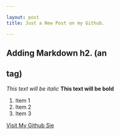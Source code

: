 ```yaml
---

layout: post
title: Just a New Post on my Github.

---
```

## Adding Markdown h2. (an <h2> tag)


*This text will be italic*
**This text will be bold**

1. Item 1
2. Item 2
3. Item 3


[Visit My Github Sie](https://github.com/nestor783)
